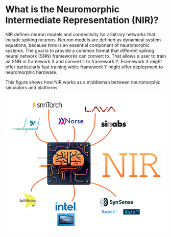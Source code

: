 # What is the Neuromorphic Intermediate Representation (NIR)?

NIR defines neuron models and connectivity for arbitrary networks that include spiking neurons. Neuron models are defined as dynamical system equations, because time is an essential component of neuromorphic systems. The goal is to provide a common format that different spiking neural network (SNN) frameworks can convert to. That allows a user to train an SNN in framework X and convert it to framework Y. Framework X might offer particularly fast training while framework Y might offer deployment to neuromorphic hardware.

This figure shows how NIR works as a middleman between neuromorphic simulators and platforms:

![NIR platforms](nir_platforms.png)
